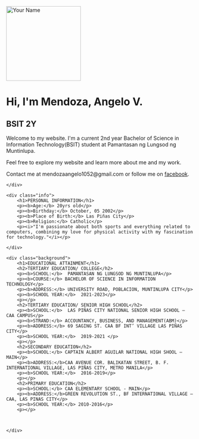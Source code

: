 <!DOCTYPE html>
<html lang="en">
<head>
    <meta charset="UTF-8">
    <meta name="viewport" content="width=device-width, initial-scale=1.0">
    <title>My Introduction</title>
    <link href="MYINTRODUCTION.CSS" rel="stylesheet">

</head>
<body>
    <div class="container">
        <img src="myprofilepic.jpg" alt="Your Name" width="200">
        <h1>Hi, I'm Mendoza, Angelo V.</h1>
        <h2>BSIT 2Y</h2>
        <p>Welcome to my website. I'm a current 2nd year Bachelor of Science in Information Technology(BSIT) student at Pamantasan ng Lungsod ng Muntinlupa.</p>
        <p>Feel free to explore my website and learn more about me and my work.</p>
        <p>Contact me at mendozaangelo1052@gmail.com or follow me on <a href="https://www.facebook.com/angelo.mendoza.9210256" target="_blank">facebook</a>.</p>
        
    </div>

    <div class="info">
        <h1>PERSONAL INFORMATION</h1>
        <p><b>Age:</b> 20yrs old</p>
        <p><b>Birthday:</b> October, 05 2002</p>
        <p><b>Place of Birth:</b> Las Piñas City</p>
        <p><b>Religion:</b> Catholic</p>
        <p><i>"I'm passionate about both sports and everything related to computers, combining my love for physical activity with my fascination for technology."</i></p>

    </div>

    <div class="background">
        <h1>EDUCATIONAL ATTAINMENT</h1>
        <h2>TERTIARY EDUCATION/ COLLEGE</h2>
        <p><b>SCHOOL:</b>  PAMANTASAN NG LUNGSOD NG MUNTINLUPA</p>
        <p><b>COURSE:</b> BACHELOR OF SCIENCE IN INFORMATION TECHNOLOGY</p>
        <p><b>ADDRESS:</b> UNIVERSITY ROAD, POBLACION, MUNTINLUPA CITY</p>
        <p><b>SCHOOL YEAR:</b>  2021-2023</p>
        <p></p>
        <h2>TERTIARY EDUCATION/ SENIOR HIGH SCHOOL</h2>
        <p><b>SCHOOL:</b>  LAS PIÑAS CITY NATIONAL SENIOR HIGH SCHOOL – CAA CAMPUS</p>
        <p><b>STRAND:</b> ACCOUNTANCY, BUSINESS, AND MANAGEMENT(ABM)</p>
        <p><b>ADDRESS:</b> 69 SAGING ST. CAA BF INT’ VILLAGE LAS PIÑAS CITY</p>
        <p><b>SCHOOL YEAR:</b>  2019-2021 </p>
        <p></p>
        <h2>SECONDARY EDUCATION</h2>
        <p><b>SCHOOL:</b> CAPTAIN ALBERT AGUILAR NATIONAL HIGH SHOOL – MAIN</p>
        <p><b>ADDRESS:</b>CAA AVENUE COR. BALIKATAN STREET, B. F. INTERNATIONAL VILLAGE, LAS PIÑAS CITY, METRO MANILA</p>
        <p><b>SCHOOL YEAR:</b>  2016-2019</p>
        <p></p>
        <h2>PRIMARY EDUCATION</h2>
        <p><b>SCHOOL:</b> CAA ELEMENTARY SCHOOL - MAIN</p>
        <p><b>ADDRESS:</b>GREEN REVOLUTION ST., BF INTERNATIONAL VILLAGE – CAA, LAS PINAS CITY</p>
        <p><b>SCHOOL YEAR:</b> 2010-2016</p>
        <p></p>



    </div>
</body>
</html>
